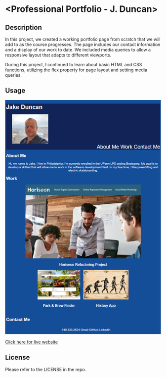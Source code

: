 # <Professional Portfolio - J. Duncan>

## Description

In this project, we created a working portfolio page from scratch that we will add to as the course progresses. The page includes our contact information and a display of our work to date. We included media queries to allow a responsive layout that adapts to different viewports. 

During this project, I continued to learn about basic HTML and CSS functions, utilizing the flex property for page layout and setting media queries.

## Usage

![alt text](./assets/updatedss.png)

[Click here for live website](https://jjsdunc88.github.io/professional-portfolio-jduncan/)


## License

Please refer to the LICENSE in the repo.